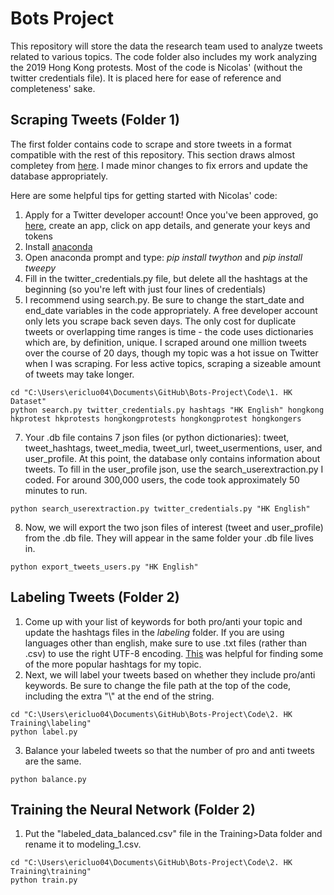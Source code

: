 # Bots Project

This repository will store the data the research team used to analyze tweets related to various topics. The code folder also includes my work analyzing the 2019 Hong Kong protests. Most of the code is Nicolas' (without the twitter credentials file). It is placed here for ease of reference and completeness' sake. 

## Scraping Tweets (Folder 1) 
The first folder contains code to scrape and store tweets in a format compatible with the rest of this repository. This section draws almost completey from [here](https://github.com/NicolasGDM/Query_twitter_data). I made minor changes to fix errors and update the database appropriately. 

Here are some helpful tips for getting started with Nicolas' code:
1. Apply for a Twitter developer account! Once you've been approved, go [here](https://developer.twitter.com/en/apps), create an app, click on app details, and generate your keys and tokens
2. Install [anaconda](https://www.anaconda.com/distribution/)
3. Open anaconda prompt and type: *pip install twython* and *pip install tweepy*
4. Fill in the twitter_credentials.py file, but delete all the hashtags at the beginning (so you're left with just four lines of credentials)
5. I recommend using search.py. Be sure to change the start_date and end_date variables in the code appropriately. A free developer account only lets you scrape back seven days. The only cost for duplicate tweets or overlapping time ranges is time - the code uses dictionaries which are, by definition, unique. I scraped around one million tweets over the course of 20 days, though my topic was a hot issue on Twitter when I was scraping. For less active topics, scraping a sizeable amount of tweets may take longer. 
```
cd "C:\Users\ericluo04\Documents\GitHub\Bots-Project\Code\1. HK Dataset"
python search.py twitter_credentials.py hashtags "HK English" hongkong hkprotest hkprotests hongkongprotests hongkongprotest hongkongers
```
7. Your .db file contains 7 json files (or python dictionaries): tweet, tweet_hashtags, tweet_media, tweet_url, tweet_usermentions, user, and user_profile. At this point, the database only contains information about tweets. To fill in the user_profile json, use the search_userextraction.py I coded. For around 300,000 users, the code took approximately 50 minutes to run.
```
python search_userextraction.py twitter_credentials.py "HK English"
```
8. Now, we will export the two json files of interest (tweet and user_profile) from the .db file. They will appear in the same folder your .db file lives in. 
```
python export_tweets_users.py "HK English"
```

## Labeling Tweets (Folder 2) 

1. Come up with your list of keywords for both pro/anti your topic and update the hashtags files in the *labeling* folder. If you are using languages other than english, make sure to use .txt files (rather than .csv) to use the right UTF-8 encoding. [This](https://hashtagify.me/hashtag/tbt) was helpful for finding some of the more popular hashtags for my topic. 
2. Next, we will label your tweets based on whether they include pro/anti keywords. Be sure to change the file path at the top of the code, including the extra "\\" at the end of the string.  
```
cd "C:\Users\ericluo04\Documents\GitHub\Bots-Project\Code\2. HK Training\labeling"
python label.py
```
3. Balance your labeled tweets so that the number of pro and anti tweets are the same. 
```
python balance.py
```

## Training the Neural Network (Folder 2) 
1. Put the "labeled_data_balanced.csv" file in the Training>Data folder and rename it to modeling_1.csv.
```
cd "C:\Users\ericluo04\Documents\GitHub\Bots-Project\Code\2. HK Training\training"
python train.py
```

